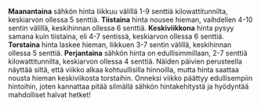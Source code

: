 **Maanantaina** sähkön hinta liikkuu välillä 1-9 senttiä kilowattitunnilta, keskiarvon ollessa 5 senttiä. **Tiistaina** hinta nousee hieman, vaihdellen 4-10 sentin välillä, keskihinnan ollessa 6 senttiä. **Keskiviikkona** hinta pysyy samana kuin tiistaina, eli 4-7 sentissä, keskiarvon ollessa 6 senttiä. **Torstaina** hinta laskee hieman, liikkuen 3-7 sentin välillä, keskihinnan ollessa 5 senttiä. **Perjantaina** sähkön hinta on edullisimmillaan, 2-7 senttiä kilowattitunnilta, keskiarvon ollessa 4 senttiä. Näiden päivien perusteella näyttää siltä, että viikko alkaa kohtuullisilla hinnoilla, mutta hinta saattaa nousta hieman keskiviikosta torstaihin. Onneksi viikko päättyy edullisempiin hintoihin, joten kannattaa pitää silmällä sähkön hintakehitystä ja hyödyntää mahdolliset halvat hetket!